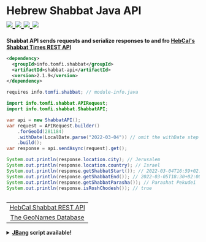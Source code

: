 <h1 align="left">
  Hebrew Shabbat Java API
  <br/>
  <a href="https://search.maven.org/artifact/info.tomfi.shabbat/shabbat-api">
    <img src="https://badgen.net/maven/v/maven-central/info.tomfi.shabbat/shabbat-api?icon=maven&label=Maven%20Central"/>
  </a>
  <a href="https://openjdk.java.net/projects/jdk/11/">
    <img src="https://badgen.net/badge/Java%20Version/11/5382a1"/>
  </a>
  <a href="https://javadoc.io/doc/info.tomfi.shabbat/shabbat-api">
    <img src="https://javadoc.io/badge2/info.tomfi.shabbat/shabbat-api/Javadoc.io.svg"/>
  </a>
  <a href="https://codecov.io/gh/TomerFi/shabbat-api">
    <img src="https://codecov.io/gh/TomerFi/shabbat-api/branch/master/graph/badge.svg"/>
  </a>
</h1>

<p align="left">
  <strong>Shabbat API sends requests and serialize responses to and fro <a href="https://www.hebcal.com/home/197/shabbat-times-rest-api">HebCal's Shabbat Times REST API</a></strong><br/>
</p>

<p align="left">

```xml
<dependency>
  <groupId>info.tomfi.shabbat</groupId>
  <artifactId>shabbat-api</artifactId>
  <version>2.1.9</version>
</dependency>
```

</p>

<p align="left">

```java
requires info.tomfi.shabbat; // module-info.java
```

</p>

<p align="left">

```java
import info.tomfi.shabbat.APIRequest;
import info.tomfi.shabbat.ShabbatAPI;

var api = new ShabbatAPI();
var request = APIRequest.builder()
    .forGeoId(281184)
    .withDate(LocalDate.parse("2022-03-04")) // omit the withDate step to fetch the next shabbat
    .build();
var response = api.sendAsync(request).get();
```

</p>

<p align="left">

```java
System.out.println(response.location.city); // Jerusalem
System.out.println(response.location.country); // Israel
System.out.println(response.getShabbatStart()); // 2022-03-04T16:59+02:00
System.out.println(response.getShabbatEnd()); // 2022-03-05T18:30+02:00
System.out.println(response.getShabbatParasha()); // Parashat Pekudei
System.out.println(response.isRoshChodesh()); // true
```

</p>

<p align="left">
  <table align="left">
    <tr>
      <td align="center">
        <a href="https://www.hebcal.com/home/197/shabbat-times-rest-api" target="_blank">
          HebCal Shabbat REST API
        </a>
      </td>
    </tr>
    <tr>
      <td align="center">
        <a href="https://www.geonames.org/" target="_blank">
          The GeoNames Database
        </a>
      </td>
    </tr>
  </table>
</p><br/><br/><br/><br/>

<details>
<summary><strong><a href="https://www.jbang.dev/">JBang</a> script available!</strong></summary>
<p>

```shell
jbang shabbat_times@tomerfi -g 281184 -d 2022-03-04

Shabbat times for Jerusalem, Israel:
- starts on Friday, 1 January 2022, 16:06
- ends on Saturday, 2 January 2022, 17:37
```

</p>

</details>
